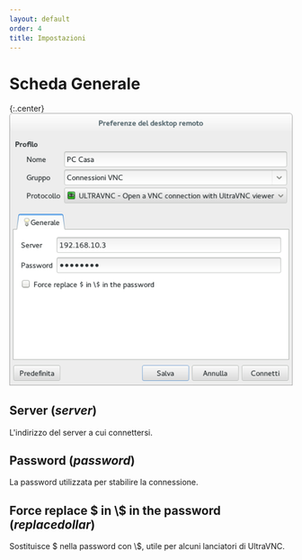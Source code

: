 ```yaml
---
layout: default
order: 4
title: Impostazioni
---
```

# Scheda Generale

{:.center}
![Scheda Generale](/resources/remmina-plugin-ultravnc/archive/latest/italian/general.png)

## **Server** (*server*)

L'indirizzo del server a cui connettersi.

## **Password** (*password*)

La password utilizzata per stabilire la connessione.

## **Force replace $ in \\$ in the password** (*replacedollar*)

Sostituisce $ nella password con \\$, utile per alcuni lanciatori di UltraVNC.